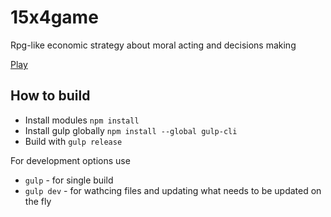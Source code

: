 # 15x4game
Rpg-like economic strategy about moral acting and decisions making

[Play](https://rawgit.com/teivaz/15x4game/master/build/release/index.html)

## How to build

* Install modules `npm install`
* Install gulp globally `npm install --global gulp-cli`
* Build with `gulp release`

For development options use  

* `gulp` - for single build
* `gulp dev` - for wathcing files and updating what needs to be updated on the fly
